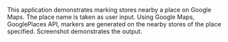 This application demonstrates marking stores nearby a place on Google Maps.
The place name is taken as user input.
Using Google Maps, GooglePlaces API, markers are generated on the nearby stores of the place specified.
Screenshot demonstrates the output.

